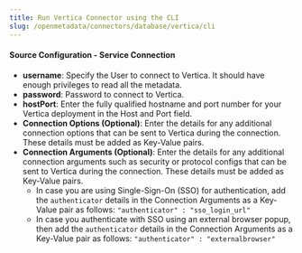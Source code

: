 ```yaml
---
title: Run Vertica Connector using the CLI
slug: /openmetadata/connectors/database/vertica/cli
---
```


<ConnectorIntro connector="Vertica" goal="CLI" hasProfiler="true" hasDBT="true" />

<Requirements />

<PythonMod connector="Vertica" module="vertica" />

<MetadataIngestionServiceDev service="database" connector="Vertica" goal="CLI"/>

<h4>Source Configuration - Service Connection</h4>

- **username**: Specify the User to connect to Vertica. It should have enough privileges to read all the metadata.
- **password**: Password to connect to Vertica.
- **hostPort**: Enter the fully qualified hostname and port number for your Vertica deployment in the Host and Port field.
- **Connection Options (Optional)**: Enter the details for any additional connection options that can be sent to Vertica during the connection. These details must be added as Key-Value pairs.
- **Connection Arguments (Optional)**: Enter the details for any additional connection arguments such as security or protocol configs that can be sent to Vertica during the connection. These details must be added as Key-Value pairs. 
  - In case you are using Single-Sign-On (SSO) for authentication, add the `authenticator` details in the Connection Arguments as a Key-Value pair as follows: `"authenticator" : "sso_login_url"`
  - In case you authenticate with SSO using an external browser popup, then add the `authenticator` details in the Connection Arguments as a Key-Value pair as follows: `"authenticator" : "externalbrowser"`

<MetadataIngestionConfig service="database" connector="Vertica" goal="CLI" hasProfiler="true" hasDBT="true"/>
